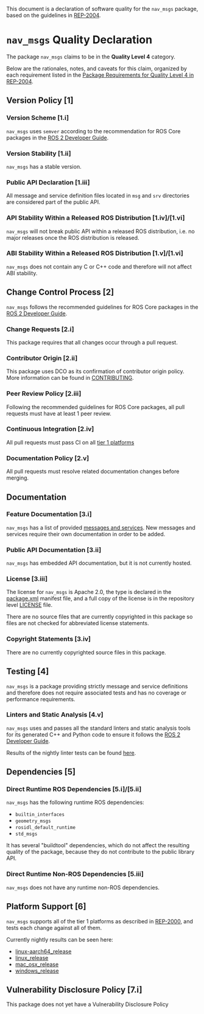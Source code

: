 This document is a declaration of software quality for the `nav_msgs` package, based on the guidelines in [REP-2004](https://www.ros.org/reps/rep-2004.html).

# `nav_msgs` Quality Declaration

The package `nav_msgs` claims to be in the **Quality Level 4** category.

Below are the rationales, notes, and caveats for this claim, organized by each requirement listed in the [Package Requirements for Quality Level 4 in REP-2004](https://www.ros.org/reps/rep-2004.html).

## Version Policy [1]

### Version Scheme [1.i]

`nav_msgs` uses `semver` according to the recommendation for ROS Core packages in the [ROS 2 Developer Guide](https://index.ros.org/doc/ros2/Contributing/Developer-Guide/#versioning).

### Version Stability [1.ii]

`nav_msgs` has a stable version.

### Public API Declaration [1.iii]

All message and service definition files located in `msg` and `srv` directories are considered part of the public API.

### API Stability Within a Released ROS Distribution [1.iv]/[1.vi]

`nav_msgs` will not break public API within a released ROS distribution, i.e. no major releases once the ROS distribution is released.

### ABI Stability Within a Released ROS Distribution [1.v]/[1.vi]

`nav_msgs` does not contain any C or C++ code and therefore will not affect ABI stability.

## Change Control Process [2]

`nav_msgs` follows the recommended guidelines for ROS Core packages in the [ROS 2 Developer Guide](https://index.ros.org/doc/ros2/Contributing/Developer-Guide/#package-requirements).

### Change Requests [2.i]

This package requires that all changes occur through a pull request.

### Contributor Origin [2.ii]

This package uses DCO as its confirmation of contributor origin policy. More information can be found in [CONTRIBUTING](../CONTRIBUTING.md).

### Peer Review Policy [2.iii]

Following the recommended guidelines for ROS Core packages, all pull requests must have at least 1 peer review.

### Continuous Integration [2.iv]

All pull requests must pass CI on all [tier 1 platforms](https://www.ros.org/reps/rep-2000.html#support-tiers)

### Documentation Policy [2.v]

All pull requests must resolve related documentation changes before merging.

## Documentation

### Feature Documentation [3.i]

`nav_msgs` has a list of provided [messages and services](README.md).
New messages and services require their own documentation in order to be added.

### Public API Documentation [3.ii]

`nav_msgs` has embedded API documentation, but it is not currently hosted.

### License [3.iii]

The license for `nav_msgs` is Apache 2.0, the type is declared in the [package.xml](package.xml) manifest file, and a full copy of the license is in the repository level [LICENSE](../LICENSE) file.

There are no source files that are currently copyrighted in this package so files are not checked for abbreviated license statements.

### Copyright Statements [3.iv]

There are no currently copyrighted source files in this package.

## Testing [4]

`nav_msgs` is a package providing strictly message and service definitions and therefore does not require associated tests and has no coverage or performance requirements.

### Linters and Static Analysis [4.v]

`nav_msgs` uses and passes all the standard linters and static analysis tools for its generated C++ and Python code to ensure it follows the [ROS 2 Developer Guide](https://index.ros.org/doc/ros2/Contributing/Developer-Guide/#linters).

Results of the nightly linter tests can be found [here](http://build.ros2.org/view/Epr/job/Epr__common_interfaces__ubuntu_bionic_amd64/lastBuild/testReport/nav_msgs/).

## Dependencies [5]

### Direct Runtime ROS Dependencies [5.i]/[5.ii]

`nav_msgs` has the following runtime ROS dependencies:
* `builtin_interfaces`
* `geometry_msgs`
* `rosidl_default_runtime`
* `std_msgs`

It has several "buildtool" dependencies, which do not affect the resulting quality of the package, because they do not contribute to the public library API.

### Direct Runtime Non-ROS Dependencies [5.iii]

`nav_msgs` does not have any runtime non-ROS dependencies.

## Platform Support [6]

`nav_msgs` supports all of the tier 1 platforms as described in [REP-2000](https://www.ros.org/reps/rep-2000.html#support-tiers), and tests each change against all of them.

Currently nightly results can be seen here:
* [linux-aarch64_release](https://ci.ros2.org/view/nightly/job/nightly_linux-aarch64_release/lastBuild/testReport/nav_msgs/)
* [linux_release](https://ci.ros2.org/view/nightly/job/nightly_linux_release/lastBuild/testReport/nav_msgs/)
* [mac_osx_release](https://ci.ros2.org/view/nightly/job/nightly_osx_release/lastBuild/testReport/nav_msgs/)
* [windows_release](https://ci.ros2.org/view/nightly/job/nightly_win_rel/lastBuild/testReport/nav_msgs/)

## Vulnerability Disclosure Policy [7.i]

This package does not yet have a Vulnerability Disclosure Policy
